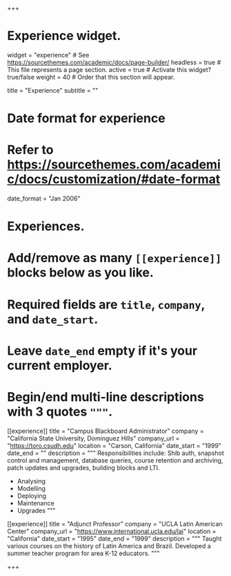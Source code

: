+++
# Experience widget.
widget = "experience"  # See https://sourcethemes.com/academic/docs/page-builder/
headless = true  # This file represents a page section.
active = true  # Activate this widget? true/false
weight = 40  # Order that this section will appear.

title = "Experience"
subtitle = ""

# Date format for experience
#   Refer to https://sourcethemes.com/academic/docs/customization/#date-format
date_format = "Jan 2006"

# Experiences.
#   Add/remove as many `[[experience]]` blocks below as you like.
#   Required fields are `title`, `company`, and `date_start`.
#   Leave `date_end` empty if it's your current employer.
#   Begin/end multi-line descriptions with 3 quotes `"""`.

[[experience]]
  title = "Campus Blackboard Administrator"
  company = "California State University, Dominguez Hills"
  company_url = "https://toro.csudh.edu"
  location = "Carson, California"
  date_start = "1999"
  date_end = ""
  description = """
  Responsibilities include: Shib auth, snapshot control and management, database queries, course retention and archiving, patch updates and upgrades, building blocks and LTI.
  
  * Analysing
  * Modelling
  * Deploying
  * Maintenance
  * Upgrades
  """

[[experience]]
  title = "Adjunct Professor"
  company = "UCLA Latin American Center"
  company_url = "https://www.international.ucla.edu/lai"
  location = "California"
  date_start = "1995"
  date_end = "1999"
  description = """
  Taught various courses on the history of Latin America and Brazil. 
  Developed a summer teacher program for area K-12 educators.
  """



+++
